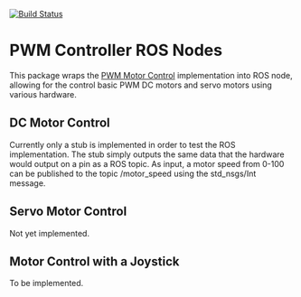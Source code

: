 [![Build Status](https://travis-ci.org/GTAeberhard/pwm_motor_control_ros.svg?branch=master)](https://travis-ci.org/GTAeberhard/pwm_motor_control_ros)

# PWM Controller ROS Nodes

This package wraps the [PWM Motor Control](https://github.com/GTAeberhard/pwm_motor_control) implementation into ROS node, allowing for the control basic PWM DC motors and servo motors using various hardware.

## DC Motor Control

Currently only a stub is implemented in order to test the ROS implementation.  The stub simply outputs the same data that the hardware would output on a pin as a ROS topic.  As input, a motor speed from 0-100 can be published to the topic /motor_speed using the std_nsgs/Int message.

## Servo Motor Control

Not yet implemented.

## Motor Control with a Joystick

To be implemented.
